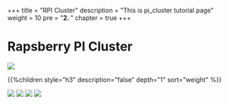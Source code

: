 +++
title = "RPI Cluster"
description = "This is pi_cluster tutorial page"
weight = 10 
pre = "<b>2. </b>"
chapter = true
+++

# Rapsberry PI Cluster

![](/images/kubernetes/cluster1_overview.png)

{{%children style="h3" description="false" depth="1" sort="weight" %}}

![](/images/kubernetes/cluster1_nodes.png)
![](/images/kubernetes/cluster2_nodes.png)
![](/images/kubernetes/cluster2_overview.png)
![](/images/kubernetes/cluster2_volumes.png)

